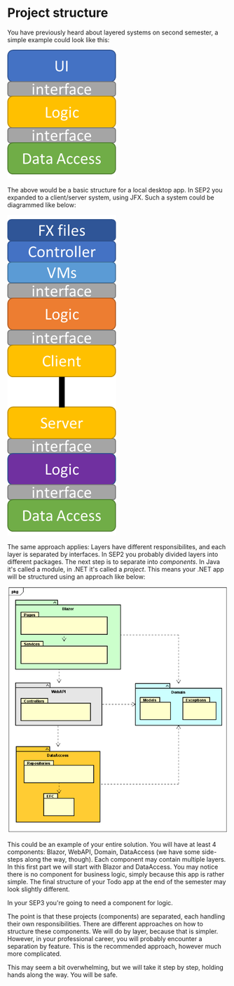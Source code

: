 # Project structure
You have previously heard about layered systems on second semester, a simple example could look like this:

![img.png](SimpleArch.png)

The above would be a basic structure for a local desktop app. In SEP2 you expanded to a client/server system, using JFX. Such a system could be diagrammed like below:

![img_1.png](CSArch.png)

The same approach applies: Layers have different responsibilites, and each layer is separated by interfaces. In SEP2 you probably divided layers into different packages.
The next step is to separate into *components*. In Java it's called a module, in .NET it's called a *project*. This means your .NET app will be structured using an approach like below:

![](FinalAppStructure.png)

This could be an example of your entire solution. You will have at least 4 components: Blazor, WebAPI, Domain, DataAccess (we have some side-steps along the way, though). Each component may contain multiple layers.  
In this first part we will start with Blazor and DataAccess. You may notice there is no component for business logic, simply because this app is rather simple. The final structure of your Todo app at the end of the semester may look slightly different. 

In your SEP3 you're going to need a component for logic.  

The point is that these projects (components) are separated, each handling their own responsibilities. There are different approaches on how to structure these components. We will do by layer, because that is simpler. However, in your professional career, you will probably encounter a separation by feature. This is the recommended approach, however much more complicated. 

This may seem a bit overwhelming, but we will take it step by step, holding hands along the way. You will be safe.